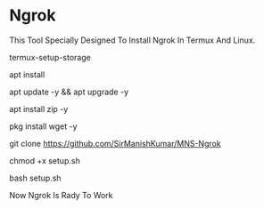 # Ngrok
This Tool Specially Designed To Install Ngrok In Termux And Linux. 

termux-setup-storage

apt install

apt update -y && apt upgrade -y

apt install zip -y

pkg install wget -y

git clone https://github.com/SirManishKumar/MNS-Ngrok

chmod +x setup.sh

bash setup.sh

Now Ngrok Is Rady To Work
